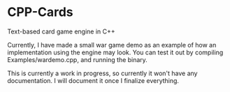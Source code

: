 # CPP-Cards
Text-based card game engine in C++

Currently, I have made a small war game demo as an example of how an implementation using the engine may look. You can test it out by compiling Examples/wardemo.cpp, and running the binary.

This is currently a work in progress, so currently it won't have any documentation. I will document it once I finalize everything.
